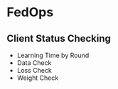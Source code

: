 # FedOps


## Client Status Checking

- Learning Time by Round
- Data Check
- Loss Check
- Weight Check